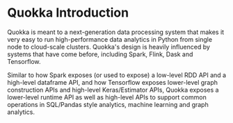 # Quokka Introduction

Quokka is meant to a next-generation data processing system that makes it very easy to run high-performance data analytics in Python from single node to cloud-scale clusters. Quokka's design is heavily influenced by systems that have come before, including Spark, Flink, Dask and Tensorflow.

Similar to how Spark exposes (or used to expose) a low-level RDD API and a high-level dataframe API, and how Tensorflow exposes lower-level graph construction APIs and high-level Keras/Estimator APIs, Quokka exposes a lower-level runtime API as well as high-level APIs to support common operations in SQL/Pandas style analytics, machine learning and graph analytics.
